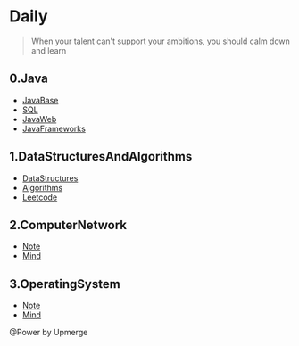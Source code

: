 # Daily

> When your talent can't support your ambitions, you should calm down and learn

## 0.Java

+ [JavaBase](https://github.com/Upmerge/Daily/tree/master/0.Java/0.JavaBase)
+ [SQL](https://github.com/Upmerge/Daily/tree/master/0.Java/1.Sql)
+ [JavaWeb](https://github.com/Upmerge/Daily/tree/master/0.Java/2.JavaWeb)
+ [JavaFrameworks](https://github.com/Upmerge/Daily/tree/master/0.Java/3.JavaFrameworks)

## 1.DataStructuresAndAlgorithms

+ [DataStructures](https://github.com/Upmerge/Daily/tree/master/1.DataStructuresAndAlgorithms/0.DateStructures)
+ [Algorithms](https://github.com/Upmerge/Daily/tree/master/1.DataStructuresAndAlgorithms/1.Algorithms)
+ [Leetcode](https://github.com/Upmerge/Daily/tree/master/1.DataStructuresAndAlgorithms/2.Leetcode)

## 2.ComputerNetwork

+ [Note](https://github.com/Upmerge/Daily/tree/master/2.ComputerNetwork/0.Note)
+ [Mind](https://github.com/Upmerge/Daily/tree/master/2.ComputerNetwork/1.Mind)

## 3.OperatingSystem

+ [Note](https://github.com/Upmerge/Daily/tree/master/3.OperatingSystem/0.Note)
+ [Mind](https://github.com/Upmerge/Daily/tree/master/3.OperatingSystem/1.Mind)


@Power by Upmerge